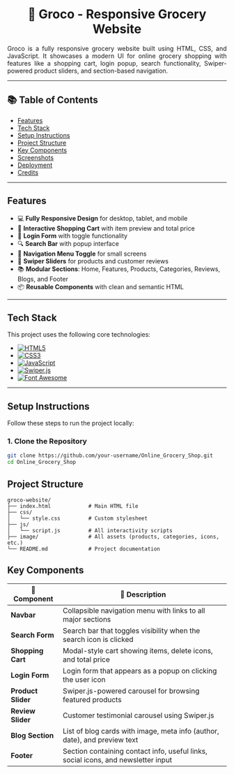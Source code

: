 <h1 align="center">🛒 Groco - Responsive Grocery Website</h1>

<div align="justify">
Groco is a fully responsive grocery website built using HTML, CSS, and JavaScript. It showcases a modern UI for online grocery shopping with features like a shopping cart, login popup, search functionality, Swiper-powered product sliders, and section-based navigation.
</div>

---

## 📚 Table of Contents

- [Features](#features)
- [Tech Stack](#tech-stack)
- [Setup Instructions](#setup-instructions)
- [Project Structure](#project-structure)
- [Key Components](#key-components)
- [Screenshots](#screenshots)
- [Deployment](#deployment)
- [Credits](#credits)

---

## Features

- 💻 **Fully Responsive Design** for desktop, tablet, and mobile
- 🛒 **Interactive Shopping Cart** with item preview and total price
- 🔐 **Login Form** with toggle functionality
- 🔍 **Search Bar** with popup interface
- 🧭 **Navigation Menu Toggle** for small screens
- 🎯 **Swiper Sliders** for products and customer reviews
- 📚 **Modular Sections**: Home, Features, Products, Categories, Reviews, Blogs, and Footer
- 📦 **Reusable Components** with clean and semantic HTML

---

## Tech Stack

This project uses the following core technologies:

- [![HTML5](https://img.shields.io/badge/HTML5-E34F26?logo=html5&logoColor=fff)](https://developer.mozilla.org/en-US/docs/Web/Guide/HTML/HTML5)
- [![CSS3](https://img.shields.io/badge/CSS3-1572B6?logo=css3&logoColor=fff)](https://developer.mozilla.org/en-US/docs/Web/CSS)
- [![JavaScript](https://img.shields.io/badge/JavaScript-F7DF1E?logo=javascript&logoColor=000)](https://developer.mozilla.org/en-US/docs/Web/JavaScript)
- [![Swiper.js](https://img.shields.io/badge/Swiper.js-7.x-blueviolet)](https://swiperjs.com/)
- [![Font Awesome](https://img.shields.io/badge/Font%20Awesome-5.x-lightgrey)](https://fontawesome.com/)

---

## Setup Instructions

Follow these steps to run the project locally:

### 1. Clone the Repository

```bash
git clone https://github.com/your-username/Online_Grocery_Shop.git
cd Online_Grocery_Shop
```

## Project Structure

```text
groco-website/
├── index.html            # Main HTML file
├── css/
│   └── style.css         # Custom stylesheet
├── js/
│   └── script.js         # All interactivity scripts
├── image/                # All assets (products, categories, icons, etc.)
└── README.md             # Project documentation

```

## Key Components

| 🧱 **Component**   | 📝 **Description**                                                               |
|--------------------|-----------------------------------------------------------------------------------|
| **Navbar**         | Collapsible navigation menu with links to all major sections                      |
| **Search Form**    | Search bar that toggles visibility when the search icon is clicked                |
| **Shopping Cart**  | Modal-style cart showing items, delete icons, and total price                     |
| **Login Form**     | Login form that appears as a popup on clicking the user icon                      |
| **Product Slider** | Swiper.js-powered carousel for browsing featured products                         |
| **Review Slider**  | Customer testimonial carousel using Swiper.js                                     |
| **Blog Section**   | List of blog cards with image, meta info (author, date), and preview text         |
| **Footer**         | Section containing contact info, useful links, social icons, and newsletter input |
























